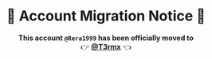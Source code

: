 <h1 align="center">
  🔄 Account Migration Notice 🔄
</h1>

<p align="center">
  <strong>This account <code>@Rera1999</code> has been officially moved to</strong><br>
  👉 <a href="https://github.com/T3rmx"><strong>@T3rmx</strong></a> 👈
</p>
